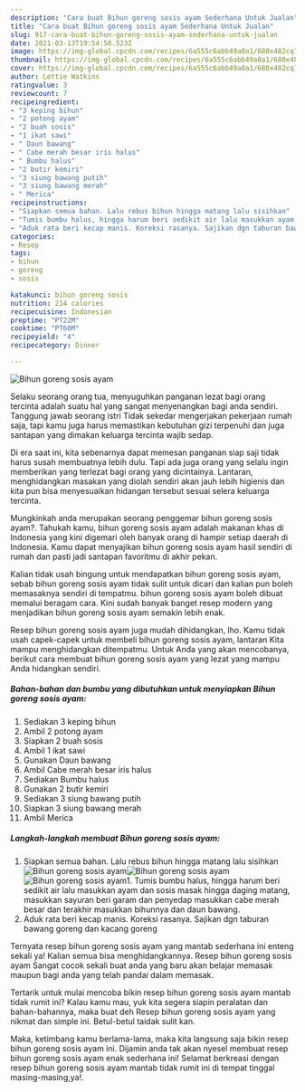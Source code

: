 ```yaml
---
description: "Cara buat Bihun goreng sosis ayam Sederhana Untuk Jualan"
title: "Cara buat Bihun goreng sosis ayam Sederhana Untuk Jualan"
slug: 917-cara-buat-bihun-goreng-sosis-ayam-sederhana-untuk-jualan
date: 2021-03-13T19:54:50.523Z
image: https://img-global.cpcdn.com/recipes/6a555c6abb49a0a1/680x482cq70/bihun-goreng-sosis-ayam-foto-resep-utama.jpg
thumbnail: https://img-global.cpcdn.com/recipes/6a555c6abb49a0a1/680x482cq70/bihun-goreng-sosis-ayam-foto-resep-utama.jpg
cover: https://img-global.cpcdn.com/recipes/6a555c6abb49a0a1/680x482cq70/bihun-goreng-sosis-ayam-foto-resep-utama.jpg
author: Lettie Watkins
ratingvalue: 3
reviewcount: 7
recipeingredient:
- "3 keping bihun"
- "2 potong ayam"
- "2 buah sosis"
- "1 ikat sawi"
- " Daun bawang"
- " Cabe merah besar iris halus"
- " Bumbu halus"
- "2 butir kemiri"
- "3 siung bawang putih"
- "3 siung bawang merah"
- " Merica"
recipeinstructions:
- "Siapkan semua bahan. Lalu rebus bihun hingga matang lalu sisihkan"
- "Tumis bumbu halus, hingga harum beri sedikit air lalu masukkan ayam dan sosis masak hingga daging matang, masukkan sayuran beri garam dan penyedap masukkan cabe merah besar dan terakhir masukkan bihunnya dan daun bawang."
- "Aduk rata beri kecap manis. Koreksi rasanya. Sajikan dgn taburan bawang goreng dan kacang goreng"
categories:
- Resep
tags:
- bihun
- goreng
- sosis

katakunci: bihun goreng sosis 
nutrition: 214 calories
recipecuisine: Indonesian
preptime: "PT22M"
cooktime: "PT60M"
recipeyield: "4"
recipecategory: Dinner

---
```



![Bihun goreng sosis ayam](https://img-global.cpcdn.com/recipes/6a555c6abb49a0a1/680x482cq70/bihun-goreng-sosis-ayam-foto-resep-utama.jpg)

Selaku seorang orang tua, menyuguhkan panganan lezat bagi orang tercinta adalah suatu hal yang sangat menyenangkan bagi anda sendiri. Tanggung jawab seorang istri Tidak sekedar mengerjakan pekerjaan rumah saja, tapi kamu juga harus memastikan kebutuhan gizi terpenuhi dan juga santapan yang dimakan keluarga tercinta wajib sedap.

Di era  saat ini, kita sebenarnya dapat memesan panganan siap saji tidak harus susah membuatnya lebih dulu. Tapi ada juga orang yang selalu ingin memberikan yang terlezat bagi orang yang dicintainya. Lantaran, menghidangkan masakan yang diolah sendiri akan jauh lebih higienis dan kita pun bisa menyesuaikan hidangan tersebut sesuai selera keluarga tercinta. 



Mungkinkah anda merupakan seorang penggemar bihun goreng sosis ayam?. Tahukah kamu, bihun goreng sosis ayam adalah makanan khas di Indonesia yang kini digemari oleh banyak orang di hampir setiap daerah di Indonesia. Kamu dapat menyajikan bihun goreng sosis ayam hasil sendiri di rumah dan pasti jadi santapan favoritmu di akhir pekan.

Kalian tidak usah bingung untuk mendapatkan bihun goreng sosis ayam, sebab bihun goreng sosis ayam tidak sulit untuk dicari dan kalian pun boleh memasaknya sendiri di tempatmu. bihun goreng sosis ayam boleh dibuat memalui beragam cara. Kini sudah banyak banget resep modern yang menjadikan bihun goreng sosis ayam semakin lebih enak.

Resep bihun goreng sosis ayam juga mudah dihidangkan, lho. Kamu tidak usah capek-capek untuk membeli bihun goreng sosis ayam, lantaran Kita mampu menghidangkan ditempatmu. Untuk Anda yang akan mencobanya, berikut cara membuat bihun goreng sosis ayam yang lezat yang mampu Anda hidangkan sendiri.

<!--inarticleads1-->

##### Bahan-bahan dan bumbu yang dibutuhkan untuk menyiapkan Bihun goreng sosis ayam:

1. Sediakan 3 keping bihun
1. Ambil 2 potong ayam
1. Siapkan 2 buah sosis
1. Ambil 1 ikat sawi
1. Gunakan  Daun bawang
1. Ambil  Cabe merah besar iris halus
1. Sediakan  Bumbu halus
1. Gunakan 2 butir kemiri
1. Sediakan 3 siung bawang putih
1. Siapkan 3 siung bawang merah
1. Ambil  Merica




<!--inarticleads2-->

##### Langkah-langkah membuat Bihun goreng sosis ayam:

1. Siapkan semua bahan. Lalu rebus bihun hingga matang lalu sisihkan
<img src="https://img-global.cpcdn.com/steps/f5fb95878c9fe7b0/160x128cq70/bihun-goreng-sosis-ayam-langkah-memasak-1-foto.jpg" alt="Bihun goreng sosis ayam"><img src="https://img-global.cpcdn.com/steps/e2b1b5bed3b28af6/160x128cq70/bihun-goreng-sosis-ayam-langkah-memasak-1-foto.jpg" alt="Bihun goreng sosis ayam"><img src="https://img-global.cpcdn.com/steps/f9873cc2692ce59b/160x128cq70/bihun-goreng-sosis-ayam-langkah-memasak-1-foto.jpg" alt="Bihun goreng sosis ayam">1. Tumis bumbu halus, hingga harum beri sedikit air lalu masukkan ayam dan sosis masak hingga daging matang, masukkan sayuran beri garam dan penyedap masukkan cabe merah besar dan terakhir masukkan bihunnya dan daun bawang.
1. Aduk rata beri kecap manis. Koreksi rasanya. Sajikan dgn taburan bawang goreng dan kacang goreng




Ternyata resep bihun goreng sosis ayam yang mantab sederhana ini enteng sekali ya! Kalian semua bisa menghidangkannya. Resep bihun goreng sosis ayam Sangat cocok sekali buat anda yang baru akan belajar memasak maupun bagi anda yang telah pandai dalam memasak.

Tertarik untuk mulai mencoba bikin resep bihun goreng sosis ayam mantab tidak rumit ini? Kalau kamu mau, yuk kita segera siapin peralatan dan bahan-bahannya, maka buat deh Resep bihun goreng sosis ayam yang nikmat dan simple ini. Betul-betul taidak sulit kan. 

Maka, ketimbang kamu berlama-lama, maka kita langsung saja bikin resep bihun goreng sosis ayam ini. Dijamin anda tak akan nyesel membuat resep bihun goreng sosis ayam enak sederhana ini! Selamat berkreasi dengan resep bihun goreng sosis ayam mantab tidak rumit ini di tempat tinggal masing-masing,ya!.

